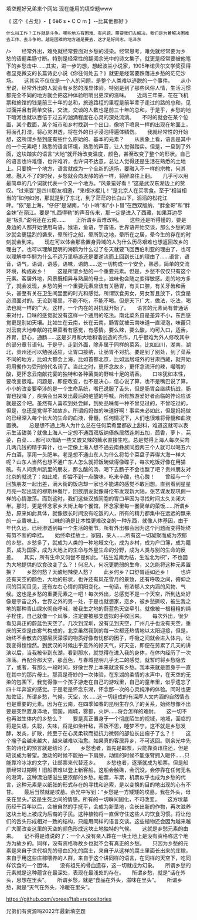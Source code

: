 填空题好兄弟来个网站
现在能用的填空题www


《 这个《占戈》-【 6ё6 s • С O m 】--比其他都好 》

	什么叫工作？工作就是斗争。哪些地方有困难、有问题，需要我们去解决。我们是为着解决困难去工作、去斗争的。越是困难的地方越是要去，这才是好同志。毛泽东
/>　　经常外出，难免就经常要面对乡愁的浸染。经常思考，难免就经常要为乡愁的话题柔肠寸断。特别是经常性的翻阅余光中的诗文集子，就更是经常要被他笔下的乡愁击中……其实，进一步的想，想起波兰小说家，1905年诺贝尔文学奖获得者显克微支的长篇诗史小说《你往何处去？》就更是经常要跌落进乡愁的茫茫沙场。　　这其实不仅仅是一个人的问题，是整个人类难以逃脱的一个事件。　　从小里说，经常外出的人就会有乡愁的浅显体验。特别是到了那些风俗人情，生活习惯都完全不同的地方就会把这种体验咀嚼出更深的滋味。　　近两三年来，花在飞机票和旅馆的钱是前三十年的总和，旅途路程的里程是前半辈子走过的路的总和，见过面并且有简单交往，交流，交谈的人数也是前三十年的总和，于是乎，乡愁的地下暗河也就以百倍于过去的汹涌程度在心灵的深处流淌。　　不时的就会在某个位置，某个截面，某个城市和乡村找到一个出口，像地下喷泉一样的出现在地面上，将面孔打湿，将心灵淋透，将在外的日子浸泡得遍体鳞伤。　　我就经常性的开始想，这所谓乡愁到底有些什么原始的、基本的元素？　　从表象上看，语言是其中的一个元素吧！熟悉的语言环境，熟悉的声音，让人觉得踏实。但是，一旦到了外面，这块踏实的语言“大地”就开始改变温度，颜色，甚至改变了整个的形状。自己的语言也许难懂，也许难听，也许词不达意，总让人觉得还是生活在熟悉的土地上。只要换一个地方，语言就成为一个全新的道场，要融入不一样的宗教，何其难。融入不了的时候，乡愁就会向发酵的酒一样，将醉浪往上翻。　　几乎可以用最简单的几个词就代表一个又一个地方。“风景蛮好看！”这是武汉东湖边上的赞叹。“过来耍”是四川朋友相邀，“来根冰棍儿！”是北京人在买零食。至于“相当相当的”如何如何，那就是到了东北，到了茫茫的长白山下，滔滔的松花江畔。“侬”是上海，“仔仔”是湖南，“小卜哨”和“小卜冒”在西双版纳，“胖金哥”和“胖金妹”在丽江。要是“扎西得勒”的声音传来，那一定是进入了西藏，如果耳边尽是“板扎”说明还在云南……　　正所谓乡音难改啊。　　这些还是听得懂的，要是身边的人都开始使用鸟语，猴语，鱼语，宇宙语，世界语开始交谈，那么乡愁的潮汐就会更猛烈的袭来，晕所行之船，晕所到之地，晕所在之居，晕今生的存在的时刻就会到来。　　现在可以体会那些置身异域的人为什么历尽艰难也想返回故乡的理由了。也可以理解昆明的海鸥为什么过了冬天就要飞回西伯利亚的理由了，也可以理解中华鲟为什么不远万里畅游还是要逆流而上回到长江的理由了……语言，语音，语气，语调，语感，语味，语韵……这一切构成一个安全，熟悉，简单的交流环境，构成故乡！　　这是所谓乡愁的一个重要元素。但是，乡愁不仅仅只有这个元素。客居外地，风景既相异与熟居的母土，滋味也会随之变得敏感。走的地方多了，就会发现，乡愁的另一个重要元素应该有关肠胃，有关口腔，有关牙齿和舌头，甚至有关在卫生间里面的时光和感觉。所谓饮食男女，男女暂且放下，饮食是必须面对的。无论到哪里，不能不吃，不能不喝。但是天下广大，做法，吃法，喝法也就一样的广大。这样，一个内在的对抗就开始了。　　语言的元素尚有普通话来对付，口味的感觉就没有这样一个通用的吃法。南北菜系自是差异不小，东西感觉更是别如天壤。比如生在云南，长在云南，肠胃就被云南味道一直浸泡，味蕾只对云南大地奉献的花果菜肴有感觉，有感情。要么辣，要么酸，均可入口，适舌，养胃，舒心，通肠……这是岁月和大地和谐创造的杰作，几乎很难为外人修改其中的部分章节语句。于是乎，走到外面，除非属于同样的菜系，比如四川，湖南，湖北，贵州还可以勉强适应，让胃口接纳，让肠胃不对抗。要是到了别处，到了菜系不同的地方，比如大都会上海，比如首都北京，比如远居域外的甘肃西藏，就开始将用餐作为受刑的代名词了。当此之时，更怀念故乡，更怀念流汗的辣，嘬嘴的酸，更怀念云南献花宴的独特和各种菌类的野味十足的清香。　　口味犹如本性，要改变很难。问题是，即便改变，也不是决心，信心说了算，也不是嘴巴说了算。小小的改变要牵涉的是一个生命系统，嘴巴说服了舌头，但是肠胃会继续抗战，肠胃也投降了，疾病会出来发出最后的绝望的呼喊。所有旅游爱好者面临的悖论应该就是这个吧。虽然有人喜欢到处尝鲜，到处品味每一种不曾见过的，不曾吃过的，但是，总还是觉得不如故乡。所谓妈妈做的味道好啊！事实未必如此，但是妈妈做的已经深入每个长大的生命的血液，骨髓，任何情况下，人们也很难将骨髓和血液置换。　　总是想不通上海人为什么总在任何菜肴里都放上甜料，难道这就可以表示生活甜美？就像上海人一定想不通西双版纳傣族居然连刺五加，茴香，萝卜，芫荽，白菜……都可以借助一些又酸又辣的蘸水直接生吃。总是觉得上海人每次买肉几两几钱的精于算计，也一定像上海人想不通云南彝族同胞两三个人就可以喝五六斤白酒，享用一头肥羊。老是想不通山东人为什么将每个菜盘子弄得大海一样大呢？山东人当然也想不通广东人怎么就把饭碗做得像碟子，每次吃饭好像在用猫碗。有人问贵州凯里的朋友，那么酸的汤，喝下去肠子不会也酸了吧？贵州朋友对北京的就说了：如此咸，却尝不到一点酸味，吃来辛酸，也心酸！　　曾经与一个回族朋友一起出差，满大街的饭店却一家也不能进的感觉不敢回想。直到看到星星月亮一起出现的穆斯林餐厅，回族朋友就像哥伦布发现新大陆，张艺谋发现巩俐一样的心情激荡。而到这时，我们这些汉族同胞的胃口早因为寻找时间太久关闭大半。那时，更是怀念家乡大街上每个餐馆，怀念家里每一餐简单的菜饭……所谓乡愁，原来如此具体，就像很长时间没有吃饭的人，所有的精力都集中在远远的飘来的一点香味上。　　口味的确是比本性更难改变的一种东西，就像人体基因，由于年代久远，已经渗透到每一个生活的细节。所有外出都会因为这个问题而变得始终有剪不断的牵挂。　　始终牵挂故土，家园，亲人……所有这一切凝聚而成为浓郁的乡愁。乡愁多了，就成为人类的一种地域文化，成为乡村，成为户口簿，成为籍贯，成为国家，成为大地上的生命与外星生命的分野，成为人类与别的生命的反差。　　其实，所有生命又何尝不是如此。“桔生淮南为桔，生淮北为枳”，不也因为大地提供的饮食改变了么？！何况人，何况更脆弱的生命，又怎能将这种元素置换？　　乡愁何愁？天酸地辣使人愁？　　此乡何乡？口舒胃适如还乡！　　也许还有天空的颜色，大地的形状，也许还有风花雪月的景致，还有呼吸之间，俯仰之间的耳闻目见，还有左右心情的阴阳变化。一句话，有浓郁人文内涵的风物、气候。这也是乡愁的重要元素之一吧！每次外出，总感觉不是一个天空，所到达处好像是宇宙之外，世界之外的另一处，于是也就想家，恋乡，被乡愁撕咬，被生我之地的那种青山绿水彻夜呼喊，被我生之地的蔚蓝色天空牵引。就像被一根粗粗的绳子栓住，自己就像一个风筝，注定要被那支虚拟的手收回来。　　每次外出，很少看见真正的蔚蓝色天空了。几次到深圳，没有见到天空，广州几乎也没有天空，重庆的天空是由雾气构成的，北京虽然我到的每一次都还热情地以太阳迎接，但是，始终不会散去的那层灰濛濛的物质好像有忧郁的因子，呼吸之间就会进入体内，让我变得惶惶然。到武汉的时候出乎意外的好天气，好天空，即便在劳累了几天的讲演以后，当我被带到东湖，看到那水，就觉得在进入我的身体，在体内经历了一次涤荡。再配合那天空，那蓝色，与春城昆明几乎无二的感觉，就暂时将乡愁隐去了，或者，有那么一段时间，好像世界上本来就没有乡愁。我本来就是置身于一直在其中的那片母土。那真是奇妙的一次体验，在东湖的柔情的水声中，在天空的无染的包围下，我觉得像一个孩子游走在自己的游戏里，自己的童年里，似乎遗忘了四十年奔波的感觉。于是老是怀念东湖，怀念那一次的心灵纯净的体验。同时也更加佐证，所谓乡愁，气候，天空，水……这一切组成的有深厚人文内涵的自然情态也是重要的元素。因为在云南，在四季如春的昆明生存久了的关系，始终想像不出要是突然置身泽地，雪国，雨城，雾都，火炉……将会怎样的难耐。　　这一切不也再滋生体内的乡愁么？　　要是真正置身于一个彻底陌生的视域，地域，面临的将是失语，失聪，失味，将是如坐针毡，茶饭不思，睡梦不宁。这不就是乡愁发酵，发炎，扩散，终至于在心灵柔软而抵抗力微弱的部位长出瘤子了么？！　　这个瘤子会越来越大，越来越难以治愈。如果真的客居异乡，不可返回。则余光中先生的诗化的预言就是结论了。　　乡愁也者，首先是邮票，只能靠资讯往还，但是晤谈成为奢望。激动的时候不能拍一下肩膀，动情的时候不能张臂拥入暖怀……只能靠冷冰冰的文字，让邮票来代替还乡。　　乡愁也者，逐渐就成为船票。但是船票经常过期啊！旧船票难以登上新客船。这船会触礁，会沉没，会停靠在任何无名的港湾，这种漂泊感滋生更浓郁的乡愁。船票，车票，机票似乎也成为乡愁的代言，这种元素是以纸张的形式存在的寻找和追索，是以变换的目的地出现的心有不甘。　　最后当然就是坟墓。余光中写到：“乡愁是一方矮矮的坟墓，我在外头，母亲在里头。”这是生死之间的情感。所有的一切瞬间固化，不可改变。　　这方坟墓历经千百年以后，会被自然的手抚平，会成为新垦地，会长出新的作物，再次滋养这块土地上被成为后裔的子民。这种植物将一直保守住这些人的饮食习惯。将让他们的舌头形成相对一致的结构，只能用同样的语言交谈。这些植物还会因为越来越广大而改变这里的天空的颜色形成这块土地独特的气候。　　这就是乡愁元素的由来。　　记不得是谁说的了：一个人没有亲人葬在一块土地上是没有资格称这个地方为故乡的。同样，没有资格称故乡也就不会有真正的乡愁。　　只因为乡愁的元素是来自于世代祖先的骨血幻化的腐土，来自于从这样的腐土里面长出来的庄稼，来自于用这些庄稼喂养的人群，来自于这个讲同样的语言，在同样的天空下，吃同样饮食的一个团体。　　没有祖先的骨血遗存，这一切就成为幻象。　　所谓乡愁的元素就是这种蕴含在最深处，表现在最浅处的存在。　　所谓乡愁，就是“话在外头，思想在里头”。　　所谓乡愁，就是“食品在外头，滋味在里头”。　　所谓乡愁，就是“天气在外头，冷暖在里头”。　　　　　　　　　　　　　


https://github.com/vorees?tab=repositories




兄弟们有资源吗2022年最新填空题
